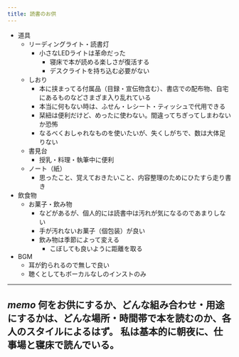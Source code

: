 ```yaml
---
title: 読書のお供
---
```


- 道具
    - リーディングライト・読書灯
        - 小さなLEDライトは革命だった
            - 寝床で本が読める楽しさが復活する
            - デスクライトを持ち込む必要がない
    - しおり
        - 本に挟まってる付属品（目録・宣伝物含む）、書店での配布物、自宅にあるものなどさまざま入り乱れている
        - 本当に何もない時は、ふせん・レシート・ティッシュで代用できる
        - 栞紐は便利だけど、めったに使わない。間違ってちぎってしまわないか恐怖
        - なるべくおしゃれなものを使いたいが、失くしがちで、数は大体足りない
    - 書見台
        - 授乳・料理・執筆中に便利
    - ノート（紙）
        - 思ったこと、覚えておきたいこと、内容整理のためにひたすら走り書き
- 飲食物
    - お菓子・飲み物
        - などがあるが、個人的には読書中は汚れが気になるのであまりしない
        - 手が汚れないお菓子（個包装）が良い
        - 飲み物は季節によって変える
            - こぼしても良いように距離を取る
- BGM
    - 耳が釣られるので無しで良い
    - 聴くとしてもボーカルなしのインストのみ

----
*memo*
何をお供にするか、どんな組み合わせ・用途にするかは、どんな場所・時間帯で本を読むのか、各人のスタイルによるはず。
私は基本的に朝夜に、仕事場と寝床で読んでいる。
----